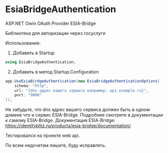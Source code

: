 # EsiaBridgeAuthentication
ASP.NET Owin OAuth Provider ESIA-Bridge

Библиотека для авторизации через госуслуги

Использование:
1. Добавить в Startup
```csharp
using EsiaBridgeAuthentication;
```
2. Добавить в метод Startup.Configuration

```csharp
app.UseEsiaBirdgeAuthentication(new EsiaBridgeAuthenticationOptions(
    schema: "http", 
    url: "{dns адрес вашего сервиса например: api.example.ru}", 
    port: "9000"
));
```
Не забудьте, что dns адрес вашего сервиса должен быть в одном домене что и сервис ESIA-Bridge. Подробнее смотрите в документации к самому ESIA-Bridge.
Документация ESIA-Bridge: https://identityblitz.ru/products/esia-bridge/documentation/

Тестировался на проекте web api. 

По всем недочетам пишите, буду исправлять.
